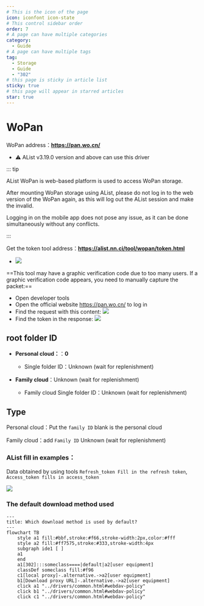 ```yaml
---
# This is the icon of the page
icon: iconfont icon-state
# This control sidebar order
order: 7
# A page can have multiple categories
category:
  - Guide
# A page can have multiple tags
tag:
  - Storage
  - Guide
  - "302"
# this page is sticky in article list
sticky: true
# this page will appear in starred articles
star: true
---
```

# WoPan

WoPan address：**https://pan.wo.cn/**

- :warning: AList v3.19.0 version and above can use this driver

::: tip

AList WoPan is web-based platform is used to access WoPan storage. 

After mounting WoPan storage using AList, please do not log in to the web version of the WoPan again, as this will log out the AList session and make the invalid.

Logging in on the mobile app does not pose any issue, as it can be done simultaneously without any conflicts.

:::

Get the token tool address：**https://alist.nn.ci/tool/wopan/token.html**

- ![](/img/drivers/wopan/wopan-tool.png)

==This tool may have a graphic verification code due to too many users. If a graphic verification code appears, you need to manually capture the packet:==
- Open developer tools
- Open the official website https://pan.wo.cn/ to log in
- Find the request with this content:
   ![](/img/drivers/wopan/wopan-req.png)
- Find the token in the response:
   ![](/img/drivers/wopan/wopan-resp.png)


## **root folder ID**

- **Personal cloud：**：**0**
  - Single folder ID：Unknown (wait for replenishment)

- **Family cloud**：Unknown (wait for replenishment)
  - Family cloud Single folder ID：Unknown (wait for replenishment)



## Type

Personal cloud：Put the `family ID` blank is the personal cloud

Family cloud：add `Family ID` Unknown (wait for replenishment)




### **AList fill in examples：**

Data obtained by using tools `Refresh_token Fill in the refresh token`, `Access_token fills in access_token`

![](/img/drivers/wopan/add-wopan.png)




### **The default download method used**

```mermaid
---
title: Which download method is used by default?
---
flowchart TB
    style a1 fill:#bbf,stroke:#f66,stroke-width:2px,color:#fff
    style a2 fill:#ff7575,stroke:#333,stroke-width:4px
    subgraph ide1 [ ]
    a1
    end
    a1[302]:::someclass====|default|a2[user equipment]
    classDef someclass fill:#f96
    c1[local proxy]-.alternative.->a2[user equipment]
    b1[Download proxy URL]-.alternative.->a2[user equipment]
    click a1 "../drivers/common.html#webdav-policy"
    click b1 "../drivers/common.html#webdav-policy"
    click c1 "../drivers/common.html#webdav-policy"
```
